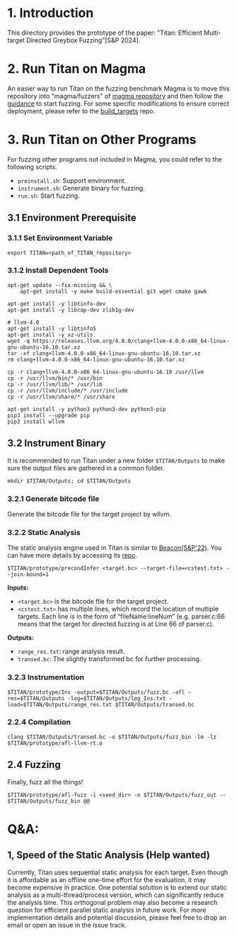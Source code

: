 # 1. Introduction
This directory provides the prototype of the paper: "Titan: Efficient Multi-target Directed Greybox Fuzzing"[S&P 2024]. 

# 2. Run Titan on Magma
An easier way to run Titan on the fuzzing benchmark Magma is to move this repository into "magma/fuzzers" of [magma repository](https://github.com/HexHive/magma) and then follow the [guidance](https://hexhive.epfl.ch/magma/docs/getting-started.html) to start fuzzing. For some specific modifications to ensure correct deployment, please refer to the [build_targets](https://github.com/5hadowblad3/Titan/tree/main/build_targets) repo.

# 3. Run Titan on Other Programs
For fuzzing other programs not included in Magma, you could refer to the following scripts.
- `preinstall.sh`: Support environment.
- `instrument.sh`: Generate binary for fuzzing.
- `run.sh`: Start fuzzing.
## 3.1 Environment Prerequisite
### 3.1.1 Set Environment Variable
```export TITAN=<path_of_TITAN_repository>```
### 3.1.2 Install Dependent Tools
```
apt-get update --fix-missing && \
    apt-get install -y make build-essential git wget cmake gawk 

apt-get install -y libtinfo-dev 
apt-get install -y libcap-dev zlib1g-dev

# llvm-4.0
apt-get install -y libtinfo5
apt-get install -y xz-utils
wget -q https://releases.llvm.org/4.0.0/clang+llvm-4.0.0-x86_64-linux-gnu-ubuntu-16.10.tar.xz
tar -xf clang+llvm-4.0.0-x86_64-linux-gnu-ubuntu-16.10.tar.xz
rm clang+llvm-4.0.0-x86_64-linux-gnu-ubuntu-16.10.tar.xz

cp -r clang+llvm-4.0.0-x86_64-linux-gnu-ubuntu-16.10 /usr/llvm
cp -r /usr/llvm/bin/* /usr/bin 
cp -r /usr/llvm/lib/* /usr/lib
cp -r /usr/llvm/include/* /usr/include 
cp -r /usr/llvm/share/* /usr/share

apt-get install -y python3 python3-dev python3-pip
pip3 install --upgrade pip
pip3 install wllvm
```
## 3.2 Instrument  Binary
It is recommended to run Titan under a new folder `$TITAN/Outputs` to make sure the output files are gathered in a common folder.

```mkdir $TITAN/Outputs; cd $TITAN/Outputs```

### 3.2.1 Generate bitcode file
Generate the bitcode file for the target project by wllvm.

### 3.2.2 Static Analysis

The static analysis engine used in Titan is similar to [Beacon(S&P'22)](https://5hadowblad3.github.io/files/Oakland22-Beacon.pdf). You can have more details by accessing its [repo](https://github.com/5hadowblad3/Beacon_artifact).

```$TITAN/prototype/precondInfer <target.bc> --target-file=<cstest.txt> --join-bound=1```

**Inputs:**
- `<target.bc>` is the bitcode file for the target project.
- `<cstest.txt>` has multiple lines, which record the location of multiple targets. Each line is in the form of “fileName:lineNum” (e.g. parser.c:66 means that the target for directed fuzzing is at Line 66 of parser.c).
  
**Outputs:**
- `range_res.txt`: range analysis result.
- `transed.bc`: The slightly transformed bc for further processing.

### 3.2.3 Instrumentation

```$TITAN/prototype/Ins -output=$TITAN/Outputs/fuzz.bc -afl -res=$TITAN/Outputs -log=$TITAN/Outputs/log_Ins.txt -load=$TITAN/Outputs/range_res.txt $TITAN/Outputs/transed.bc```

### 2.2.4 Compilation

```clang $TITAN/Outputs/transed.bc -o $TITAN/Outputs/fuzz_bin -lm -lz $TITAN/prototype/afl-llvm-rt.o```

## 2.4 Fuzzing
Finally, fuzz all the things!

```$TITAN/prototype/afl-fuzz -i <seed_dir> -o $TITAN/Outputs/fuzz_out -- $TITAN/Outputs/fuzz_bin @@```

# Q&A:
## 1, Speed of the Static Analysis (Help wanted)  
Currently, Titan uses sequential static analysis for each target. Even though it is affordable as an offline one-time effort for the evaluation, it may become expensive in practice. One potential solution is to extend our static analysis as a multi-thread/process version, which can significantly reduce the analysis time. This orthogonal problem may also become a research question for efficient parallel static analysis in future work. For more implementation details and potential discussion, please feel free to drop an email or open an issue in the issue track.

